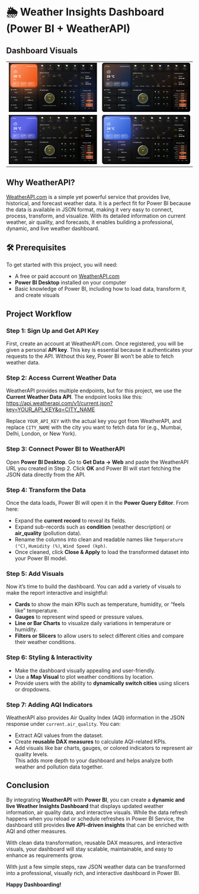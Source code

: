 # 🌦️ Weather Insights Dashboard (Power BI + WeatherAPI)

## Dashboard Visuals

| | |
|---|---|
| <img src="visuals/Page_1.png" width="500"/> | <img src="visuals/Page_2.png" width="500"/> |
| <img src="visuals/Page_3.png" width="500"/> | <img src="visuals/Page_4.png" width="500"/> |


## Why WeatherAPI?
[WeatherAPI.com](https://www.weatherapi.com/) is a simple yet powerful service that provides live, historical, and forecast weather data. It is a perfect fit for Power BI because the data is available in JSON format, making it very easy to connect, process, transform, and visualize. With its detailed information on current weather, air quality, and forecasts, it enables building a professional, dynamic, and live weather dashboard.

## 🛠️ Prerequisites
To get started with this project, you will need:  
- A free or paid account on [WeatherAPI.com](https://www.weatherapi.com/)  
- **Power BI Desktop** installed on your computer  
- Basic knowledge of Power BI, including how to load data, transform it, and create visuals  

## Project Workflow

### Step 1: Sign Up and Get API Key
First, create an account at WeatherAPI.com. Once registered, you will be given a personal **API key**. This key is essential because it authenticates your requests to the API. Without this key, Power BI won’t be able to fetch weather data.

### Step 2: Access Current Weather Data
WeatherAPI provides multiple endpoints, but for this project, we use the **Current Weather Data API**. The endpoint looks like this:
https://api.weatherapi.com/v1/current.json?key=YOUR_API_KEY&q=CITY_NAME

Replace `YOUR_API_KEY` with the actual key you got from WeatherAPI, and replace `CITY_NAME` with the city you want to fetch data for (e.g., Mumbai, Delhi, London, or New York).

### Step 3: Connect Power BI to WeatherAPI
Open **Power BI Desktop**. Go to **Get Data → Web** and paste the WeatherAPI URL you created in Step 2. Click **OK** and Power BI will start fetching the JSON data directly from the API.

### Step 4: Transform the Data
Once the data loads, Power BI will open it in the **Power Query Editor**. From here:  
- Expand the **current record** to reveal its fields.  
- Expand sub-records such as **condition** (weather description) or **air_quality** (pollution data).  
- Rename the columns into clean and readable names like `Temperature (°C)`, `Humidity (%)`, `Wind Speed (kph)`.  
- Once cleaned, click **Close & Apply** to load the transformed dataset into your Power BI model.

### Step 5: Add Visuals
Now it’s time to build the dashboard. You can add a variety of visuals to make the report interactive and insightful:  
- **Cards** to show the main KPIs such as temperature, humidity, or “feels like” temperature.  
- **Gauges** to represent wind speed or pressure values.  
- **Line or Bar Charts** to visualize daily variations in temperature or humidity.  
- **Filters or Slicers** to allow users to select different cities and compare their weather conditions.  

### Step 6: Styling & Interactivity
- Make the dashboard visually appealing and user-friendly.  
- Use a **Map Visual** to plot weather conditions by location.  
- Provide users with the ability to **dynamically switch cities** using slicers or dropdowns.  

### Step 7: Adding AQI Indicators
WeatherAPI also provides Air Quality Index (AQI) information in the JSON response under `current.air_quality`. You can:  
- Extract AQI values from the dataset.  
- Create **reusable DAX measures** to calculate AQI-related KPIs.  
- Add visuals like bar charts, gauges, or colored indicators to represent air quality levels.  
This adds more depth to your dashboard and helps analyze both weather and pollution data together.

## Conclusion
By integrating **WeatherAPI** with **Power BI**, you can create a **dynamic and live Weather Insights Dashboard** that displays updated weather information, air quality data, and interactive visuals. While the data refresh happens when you reload or schedule refreshes in Power BI Service, the dashboard still provides **live API-driven insights** that can be enriched with AQI and other measures.  

With clean data transformation, reusable DAX measures, and interactive visuals, your dashboard will stay scalable, maintainable, and easy to enhance as requirements grow.  

With just a few simple steps, raw JSON weather data can be transformed into a professional, visually rich, and interactive dashboard in Power BI.  

**Happy Dashboarding!**
